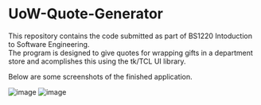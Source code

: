 # UoW-Quote-Generator
This repository contains the code submitted as part of BS1220 Intoduction to Software Engineering.<br>
The program is designed to give quotes for wrapping gifts in a department store and acomplishes this using the tk/TCL UI library.

Below are some screenshots of the finished application.

![image](https://user-images.githubusercontent.com/41393868/203432071-6c521ca7-aa70-416a-a79f-f23a9e049623.png)
![image](https://user-images.githubusercontent.com/41393868/203432154-6d1accce-7dd5-43b3-96bc-394ccad4e1cd.png)
